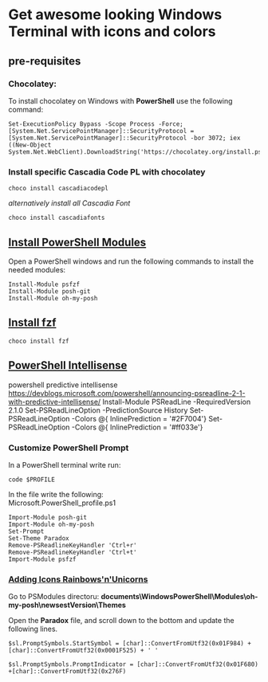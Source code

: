 # Get awesome looking Windows Terminal with icons and colors

## pre-requisites

### Chocolatey:
To install chocolatey on Windows with **PowerShell** use the following command:
```
Set-ExecutionPolicy Bypass -Scope Process -Force; [System.Net.ServicePointManager]::SecurityProtocol = [System.Net.ServicePointManager]::SecurityProtocol -bor 3072; iex ((New-Object System.Net.WebClient).DownloadString('https://chocolatey.org/install.ps1'))
```

### Install specific Cascadia Code PL with chocolatey 

```
choco install cascadiacodepl
```

<em>alternatively install all Cascadia Font</em>

```
choco install cascadiafonts
```

## <u>Install PowerShell Modules </u>
Open a PowerShell windows and run the following commands to install the needed modules:
```
Install-Module psfzf
Install-Module posh-git
Install-Module oh-my-posh
```

## <u>Install fzf </u>

```
choco install fzf
```

## <u>PowerShell Intellisense </u>
powershell predictive intellisense
https://devblogs.microsoft.com/powershell/announcing-psreadline-2-1-with-predictive-intellisense/
Install-Module PSReadLine -RequiredVersion 2.1.0
Set-PSReadLineOption -PredictionSource History
Set-PSReadLineOption -Colors @{ InlinePrediction = '#2F7004'}
Set-PSReadLineOption -Colors @{ InlinePrediction = '#ff033e'}




### Customize PowerShell Prompt
In a PowerShell terminal write run:
```
code $PROFILE
```

In the file write the following: <br>
Microsoft.PowerShell_profile.ps1
```
Import-Module posh-git
Import-Module oh-my-posh
Set-Prompt
Set-Theme Paradox
Remove-PSReadlineKeyHandler 'Ctrl+r'
Remove-PSReadlineKeyHandler 'Ctrl+t'
Import-Module psfzf
```

### <u>Adding Icons Rainbows'n'Unicorns </u>


Go to PSModules directoru: **documents\\WindowsPowerShell\\Modules\\oh-my-posh\\newsestVersion\\Themes**

Open the **Paradox** file, and scroll down to the bottom and update the following lines.

```
$sl.PromptSymbols.StartSymbol = [char]::ConvertFromUtf32(0x01F984) + [char]::ConvertFromUtf32(0x0001F525) + ' '

$sl.PromptSymbols.PromptIndicator = [char]::ConvertFromUtf32(0x01F680) +[char]::ConvertFromUtf32(0x276F)    
```

